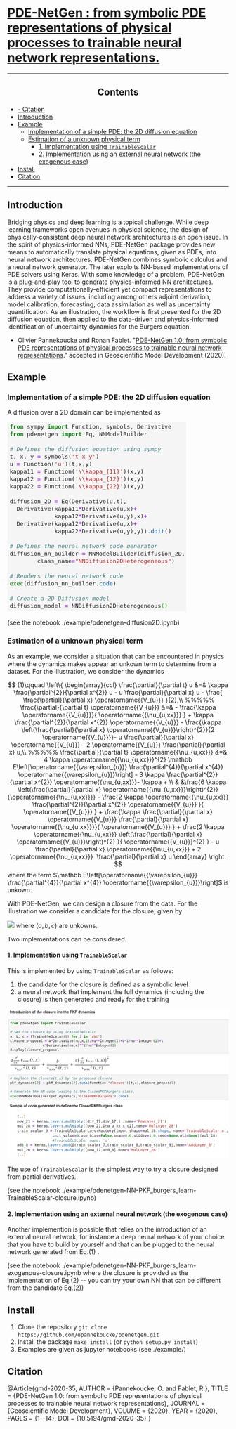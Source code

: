 [PDE-NetGen : from symbolic PDE representations of physical processes to trainable neural network representations.](https://github.com/opannekoucke/pdenetgen)<!-- omit in toc -->
====================================================================


---
<h2><center>Contents</center></h2>

- [- Citation](#ullicitationliul)
- [Introduction](#introduction)
- [Example](#example)
  - [Implementation of a simple PDE: the 2D diffusion equation](#implementation-of-a-simple-pde-the-2d-diffusion-equation)
  - [Estimation of a unknown physical term](#estimation-of-a-unknown-physical-term)
    - [1. Implementation using `TrainableScalar`](#1-implementation-using-trainablescalar)
    - [2. Implementation using an external neural network (the exogenous case)](#2-implementation-using-an-external-neural-network-the-exogenous-case)
- [Install](#install)
- [Citation](#citation)
---


Introduction
------------

Bridging physics and deep learning is a topical challenge. While deep learning frameworks open avenues in physical science, the design of physically-consistent deep neural network architectures is an open issue. In the spirit of physics-informed NNs, PDE-NetGen package provides new means to automatically translate physical equations, given as PDEs, into neural network architectures. PDE-NetGen combines symbolic calculus and a neural network generator. The later exploits NN-based implementations of PDE solvers using Keras. With some knowledge of a problem, PDE-NetGen is a plug-and-play tool to generate physics-informed NN architectures. They provide computationally-efficient yet compact representations to address a variety of issues, including among others adjoint derivation, model calibration, forecasting, data assimilation as well as uncertainty quantification. As an illustration, the workflow is first presented for the 2D diffusion equation, then applied to the data-driven and physics-informed identification of uncertainty dynamics for the Burgers equation.


  - Olivier Pannekoucke and Ronan Fablet. "[PDE-NetGen 1.0: from symbolic PDE representations of physical processes to trainable neural network representations]( https://doi.org/10.5194/gmd-2020-35)." accepted in Geoscientific Model Development (2020).


Example
-------

### Implementation of a simple PDE: the 2D diffusion equation

A diffusion over a 2D domain can be implemented as

![Implementation of a 2D diffusion equation](./figures/Fig1.png)

(see the notebook ./example/pdenetgen-diffusion2D.ipynb)

### Estimation of a unknown physical term

As an example, we consider a situation that can be encountered in physics where the 
dynamics makes appear an unkown term to determine from a dataset. For the illustration, we consider the dynamics 

$$
(1)\qquad 
\left\{
\begin{array}{ccl}
\frac{\partial}{\partial t} u &=& \kappa \frac{\partial^{2}}{\partial x^{2}} u - u \frac{\partial}{\partial x} u - \frac{  \frac{\partial}{\partial x} \operatorname{{V_{u}}} }{2},\\
%%%%%
\frac{\partial}{\partial t} \operatorname{{V_{u}}} &=& - \frac{\kappa \operatorname{{V_{u}}}}{ \operatorname{{\nu_{u,xx}}} } + \kappa \frac{\partial^{2}}{\partial x^{2}} \operatorname{{V_{u}}} - \frac{\kappa \left(\frac{\partial}{\partial x} \operatorname{{V_{u}}}\right)^{2}}{2 \operatorname{{V_{u}}}}-  u  \frac{\partial}{\partial x} \operatorname{{V_{u}}} - 2 \operatorname{{V_{u}}} \frac{\partial}{\partial x} u,\\
%%%%%
\frac{\partial}{\partial t} \operatorname{{\nu_{u,xx}}} &=& 4 \kappa \operatorname{{\nu_{u,xx}}}^{2} \mathbb E\left[\operatorname{{\varepsilon_{u}}} \frac{\partial^{4}}{\partial x^{4}} \operatorname{{\varepsilon_{u}}}\right] - 3 \kappa \frac{\partial^{2}}{\partial x^{2}} \operatorname{{\nu_{u,xx}}}- \kappa + \\ 
& &\frac{6 \kappa \left(\frac{\partial}{\partial x} \operatorname{{\nu_{u,xx}}}\right)^{2}}{\operatorname{{\nu_{u,xx}}}} - \frac{2 \kappa \operatorname{{\nu_{u,xx}}} \frac{\partial^{2}}{\partial x^{2}} \operatorname{{V_{u}}} }{  \operatorname{{V_{u}}}  } +
\frac{\kappa  \frac{\partial}{\partial x} \operatorname{{V_{u}}}  \frac{\partial}{\partial x} \operatorname{{\nu_{u,xx}}}}{ \operatorname{{V_{u}}}  } +
	\frac{2 \kappa \operatorname{{\nu_{u,xx}}}  \left(\frac{\partial}{\partial x} \operatorname{{V_{u}}}\right)^{2}  }{  \operatorname{{V_{u}}}^{2}  } -  u  \frac{\partial}{\partial x} \operatorname{{\nu_{u,xx}}} +
	2 \operatorname{{\nu_{u,xx}}}  \frac{\partial}{\partial x} u 
\end{array}
\right.
$$
where the term $\mathbb E\left[\operatorname{{\varepsilon_{u}}} \frac{\partial^{4}}{\partial x^{4}} \operatorname{{\varepsilon_{u}}}\right]$ is unkown.


With PDE-NetGen, we can design a closure from the data. For the 
illustration we consider a candidate for the closure, given by

<img src="https://render.githubusercontent.com/render/math?math=(2)\qquad \mathbb E\left[\operatorname{{\varepsilon_{u}}} \frac{\partial^{4}}{\partial x^{4}} \operatorname{{\varepsilon_{u}}}\right]
\sim 
a \frac{\frac{\partial^{2}}{\partial x^{2}} \operatorname{{\nu_{u,xx}}}{\left(t,x \right)}}{\operatorname{{\nu_{u,xx}}}^{2}{\left(t,x \right)}} + 
b \frac{1}{ \operatorname{{\nu_{u,xx}}}^{2}{\left(t,x \right)}} +
c \frac{\left(\frac{\partial}{\partial x} \operatorname{{\nu_{u,xx}}}{\left(t,x \right)}\right)^{2}}{\operatorname{{\nu_{u,xx}}}^{3}{\left(t,x \right)}},">
where $(a,b,c)$ are unkowns.

Two implementations can be considered. 

#### 1. Implementation using `TrainableScalar`

This is implemented by using `TrainableScalar` as follows:
 
 1. the candidate for the closure is defined as a symbolic level
 2. a neural network that implement the full dynamics (including the closure) is then generated and ready for the training

![Implementation of a closure](./figures/Fig5.png)

The use of `TrainableScalar` is the simplest way to try a closure designed from partial derivatives.

(see the notebook ./example/pdenetgen-NN-PKF_burgers_learn-TrainableScalar-closure.ipynb)

#### 2. Implementation using an external neural network (the exogenous case)

Another implemention is possible that relies on the introduction
of an external neural network, for instance a deep neural network of your choice that you have to build by yourself and
that can be plugged to the neural network generated from Eq.(1)
. 

(see the notebook ./example/pdenetgen-NN-PKF_burgers_learn-exogenous-closure.ipynb where the closure is provided as the implementation of Eq.(2) -- you can try your own NN that can be different from the candidate Eq.(2))

Install
-------

 1. Clone the repository `git clone https://github.com/opannekoucke/pdenetgen.git`
 1. Install the package `make install` (or `python setup.py install`)
 1. Examples are given as jupyter notebooks (see ./example/) 


Citation
--------

@Article{gmd-2020-35,
AUTHOR = {Pannekoucke, O. and Fablet, R.},
TITLE = {PDE-NetGen 1.0: from symbolic PDE representations of physical
processes to trainable neural network representations},
JOURNAL = {Geoscientific Model Development},
VOLUME = {2020},
YEAR = {2020},
PAGES = {1--14},
DOI = {10.5194/gmd-2020-35}
}
